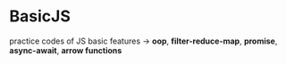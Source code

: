 # BasicJS
practice codes of JS basic features -> <b>oop</b>, <b>filter-reduce-map</b>, <b>promise</b>, <b>async-await</b>, <b>arrow functions</b>
